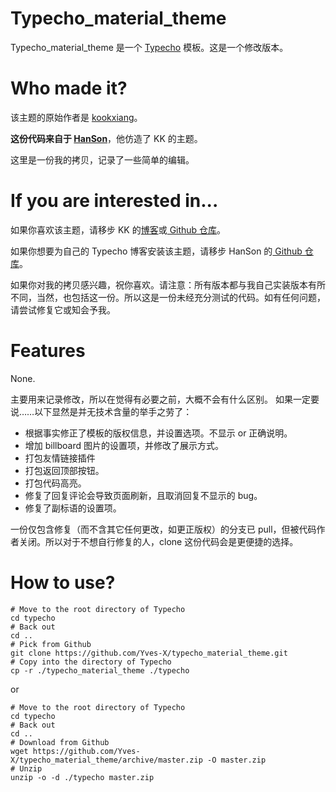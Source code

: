 # Typecho_material_theme

Typecho_material_theme 是一个 [Typecho](https://github.com/typecho/typecho) 模板。这是一个修改版本。


# Who made it?

该主题的原始作者是 [kookxiang](https://ikk.me)。

**这份代码来自于 [HanSon](http://hanc.cc/)**，他仿造了 KK 的主题。

这里是一份我的拷贝，记录了一些简单的编辑。


# If you are interested in...

如果你喜欢该主题，请移步 KK 的[博客](https://ikk.me)或[ Github 仓库](https://github.com/kookxiang)。

如果你想要为自己的 Typecho 博客安装该主题，请移步 HanSon 的[ Github 仓库](https://github.com/Hanccc/typecho_material_theme)。

如果你对我的拷贝感兴趣，祝你喜欢。请注意：所有版本都与我自己实装版本有所不同，当然，也包括这一份。所以这是一份未经充分测试的代码。如有任何问题，请尝试修复它或知会予我。


# Features

None.

主要用来记录修改，所以在觉得有必要之前，大概不会有什么区别。
如果一定要说……以下显然是并无技术含量的举手之劳了：
- 根据事实修正了模板的版权信息，并设置选项。不显示 or 正确说明。
- 增加 billboard 图片的设置项，并修改了展示方式。
- 打包友情链接插件
- 打包返回顶部按钮。
- 打包代码高亮。
- 修复了回复评论会导致页面刷新，且取消回复不显示的 bug。
- 修复了副标语的设置项。

一份仅包含修复（而不含其它任何更改，如更正版权）的分支已 pull，但被代码作者关闭。所以对于不想自行修复的人，clone 这份代码会是更便捷的选择。


# How to use?

```
# Move to the root directory of Typecho
cd typecho
# Back out
cd ..
# Pick from Github
git clone https://github.com/Yves-X/typecho_material_theme.git
# Copy into the directory of Typecho
cp -r ./typecho_material_theme ./typecho
```

or

```
# Move to the root directory of Typecho
cd typecho
# Back out
cd ..
# Download from Github
wget https://github.com/Yves-X/typecho_material_theme/archive/master.zip -O master.zip
# Unzip
unzip -o -d ./typecho master.zip
```